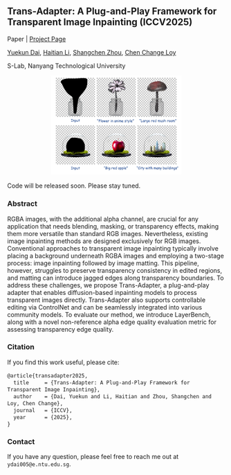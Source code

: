 ## Trans-Adapter: A Plug-and-Play Framework for Transparent Image Inpainting (ICCV2025)
Paper | [Project Page](https://ykdai.github.io/projects/trans-adapter) 

[Yuekun Dai](https://ykdai.github.io/), [Haitian Li](https://quest4science.github.io/), [Shangchen Zhou](https://shangchenzhou.com/), [Chen Change Loy](https://www.mmlab-ntu.com/person/ccloy/)

S-Lab, Nanyang Technological University

<p align="center">
  <img src="assets/banner.png" alt="Trans-Adapter Banner" width="60%">
</p>

Code will be released soon. Please stay tuned.

### Abstract

RGBA images, with the additional alpha channel, are crucial for any application that needs blending, masking, or transparency effects, making them more versatile than standard RGB images. Nevertheless, existing image inpainting methods are designed exclusively for RGB images. Conventional approaches to transparent image inpainting typically involve placing a background underneath RGBA images and employing a two-stage process: image inpainting followed by image matting. This pipeline, however, struggles to preserve transparency consistency in edited regions, and matting can introduce jagged edges along transparency boundaries. To address these challenges, we propose Trans-Adapter, a plug-and-play adapter that enables diffusion-based inpainting models to process transparent images directly. Trans-Adapter also supports controllable editing via ControlNet and can be seamlessly integrated into various community models. To evaluate our method, we introduce LayerBench, along with a novel non-reference alpha edge quality evaluation metric for assessing transparency edge quality. 

### Citation

If you find this work useful, please cite:

```
@article{transadapter2025,
  title     = {Trans-Adapter: A Plug-and-Play Framework for Transparent Image Inpainting},
  author    = {Dai, Yuekun and Li, Haitian and Zhou, Shangchen and Loy, Chen Change},
  journal   = {ICCV},
  year      = {2025},
}
```

### Contact

If you have any question, please feel free to reach me out at `ydai005@e.ntu.edu.sg`.
